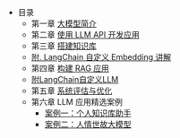 - 目录
    - 第一章 [大模型简介](C1/C1.md)
    - 第二章 [使用 LLM API 开发应用](C2/C2.md)
    - 第三章 [搭建知识库](C3/C3.md)
    - [附. LangChain 自定义 Embedding 讲解](C3/附LangChain自定义Embedding封装讲解.md)
    - 第四章 [构建 RAG 应用](C4/C4.md)
    - [附LangChain自定义LLM](C4/附LangChain自定义%20LLM.md)
    - 第五章 [系统评估与优化](C5/C5.md)
    - 第六章 LLM 应用精选案例
        - [案例一：个人知识库助手](C6/案例1：个人知识库助手.md)
        - [案例二：人情世故大模型](C6/案例2：人情世故大模型系统-天机.md)
